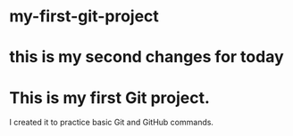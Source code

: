 # my-first-git-project
# this is my second changes for today
# This is my first Git project.  
I created it to practice basic Git and GitHub commands.

